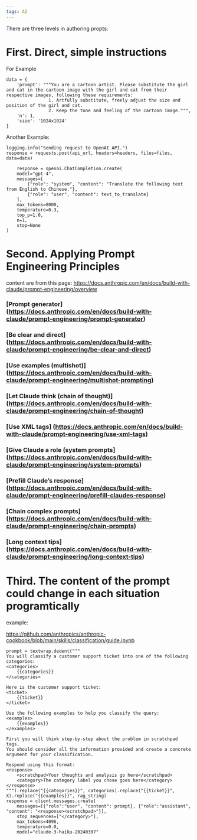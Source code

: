 ```yaml
---
tags: AI
---
```


There are three levels in authoring propts:

# First.  Direct, simple instructions 
For Example    

    data = {
        'prompt': """You are a cartoon artist. Please substitute the girl and cat in the cartoon image with the girl and cat from their respective images, following these requirements:
                    1. Artfully substitute, freely adjust the size and position of the girl and cat.
                    2. Keep the tone and feeling of the cartoon image.""",
        'n': 1,
        'size': '1024x1024'
    }

Another Example:
    
    logging.info("Sending request to OpenAI API.")
    response = requests.post(api_url, headers=headers, files=files, data=data)
       
        response = openai.ChatCompletion.create(
        model="gpt-4",
        messages=[
            {"role": "system", "content": "Translate the following text from English to Chinese."},
            {"role": "user", "content": text_to_translate}
        ],
        max_tokens=8000,
        temperature=0.3,
        top_p=1.0,
        n=1,
        stop=None
    )  




# Second. Applying Prompt Engineering Principles

content are from this page:
<https://docs.anthropic.com/en/docs/build-with-claude/prompt-engineering/overview>



### [Prompt generator] (https://docs.anthropic.com/en/docs/build-with-claude/prompt-engineering/prompt-generator)

### [Be clear and direct] (https://docs.anthropic.com/en/docs/build-with-claude/prompt-engineering/be-clear-and-direct)

### [Use examples (multishot)] (https://docs.anthropic.com/en/docs/build-with-claude/prompt-engineering/multishot-prompting)

### [Let Claude think (chain of thought)] (https://docs.anthropic.com/en/docs/build-with-claude/prompt-engineering/chain-of-thought)

### [Use XML tags] (https://docs.anthropic.com/en/docs/build-with-claude/prompt-engineering/use-xml-tags)

### [Give Claude a role (system prompts] (https://docs.anthropic.com/en/docs/build-with-claude/prompt-engineering/system-prompts)

### [Prefill Claude’s response] (https://docs.anthropic.com/en/docs/build-with-claude/prompt-engineering/prefill-claudes-response)

### [Chain complex prompts] (https://docs.anthropic.com/en/docs/build-with-claude/prompt-engineering/chain-prompts)

### [Long context tips] (https://docs.anthropic.com/en/docs/build-with-claude/prompt-engineering/long-context-tips)

        

# Third. The content of the prompt could change in each situation programtically

 example: 
 
<https://github.com/anthropics/anthropic-cookbook/blob/main/skills/classification/guide.ipynb>


    prompt = textwrap.dedent("""
    You will classify a customer support ticket into one of the following categories:
    <categories>
        {{categories}}
    </categories>

    Here is the customer support ticket:
    <ticket>
        {{ticket}}
    </ticket>

    Use the following examples to help you classify the query:
    <examples>
        {{examples}}
    </examples>

    First you will think step-by-step about the problem in scratchpad tags.
    You should consider all the information provided and create a concrete argument for your classification.
    
    Respond using this format:
    <response>
        <scratchpad>Your thoughts and analysis go here</scratchpad>
        <category>The category label you chose goes here</category>
    </response>
    """).replace("{{categories}}", categories).replace("{{ticket}}", X).replace("{{examples}}", rag_string)
    response = client.messages.create( 
        messages=[{"role":"user", "content": prompt}, {"role":"assistant", "content": "<response><scratchpad>"}],
        stop_sequences=["</category>"], 
        max_tokens=4096, 
        temperature=0.0,
        model="claude-3-haiku-20240307"
